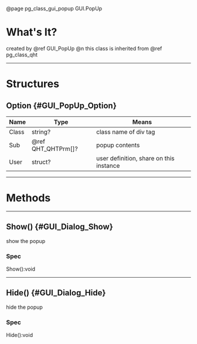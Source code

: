 ﻿@page pg_class_gui_popup GUI.PopUp

# What's It?

created by @ref GUI_PopUp @n
this class is inherited from @ref pg_class_qht  

-----
# Structures

## Option {#GUI_PopUp_Option}

| Name | Type | Means |
|------|------|-------|
| Class | string? | class name of div tag |
| Sub | @ref QHT_QHTPrm[]? | popup contents |
| User | struct? | user definition, share on this instance |

-----
# Methods

-----
## Show() {#GUI_Dialog_Show}

show the popup

### Spec

Show():void

-----
## Hide() {#GUI_Dialog_Hide}

hide the popup

### Spec

Hide():void


